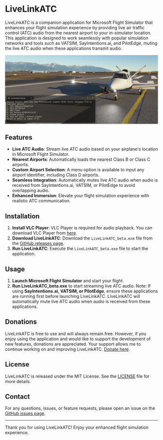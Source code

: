 # LiveLinkATC

LiveLinkATC is a companion application for Microsoft Flight Simulator that enhances your flight simulation experience by providing live air traffic control (ATC) audio from the nearest airport to your in-simulator location. This application is designed to work seamlessly with popular simulation networks and tools such as VATSIM, SayIntentions.ai, and PilotEdge, muting the live ATC audio when these applications transmit audio.

![LiveLinkATC Screenshot](screenshot.png)

## Features

- **Live ATC Audio**: Stream live ATC audio based on your airplane's location in Microsoft Flight Simulator.
- **Nearest Airports**: Automatically loads the nearest Class B or Class C airports.
- **Custom Airport Selection**: A menu option is available to input any airport identifier, including Class D airports.
- **Seamless Integration**: Automatically mutes live ATC audio when audio is received from SayIntentions.ai, VATSIM, or PilotEdge to avoid overlapping audio.
- **Enhanced Immersion**: Elevate your flight simulation experience with realistic ATC communication.

## Installation

1. **Install VLC Player**: VLC Player is required for audio playback. You can download VLC Player from [here](https://www.videolan.org/vlc/).
2. **Download LiveLinkATC**: Download the `LiveLinkATC_beta.exe` file from the [GitHub releases page](https://github.com/LiveLinkATC/LiveLinkATC/releases).
3. **Run LiveLinkATC**: Execute the `LiveLinkATC_beta.exe` file to start the application.

## Usage

1. **Launch Microsoft Flight Simulator** and start your flight.
2. **Run LiveLinkATC_beta.exe** to start streaming live ATC audio.
Note: If using **SayIntentions.ai, VATSIM, or PilotEdge**, ensure these applications are running first before launching LiveLinkATC. LiveLinkATC will automatically mute live ATC audio when audio is received from these applications.

## Donations

LiveLinkATC is free to use and will always remain free. However, if you enjoy using the application and would like to support the development of new features, donations are appreciated. Your support allows me to continue working on and improving LiveLinkATC. [Donate here](https://www.paypal.com/donate?hosted_button_id=XXXXXXX).


## License

LiveLinkATC is released under the MIT License. See the [LICENSE](LICENSE) file for more details.

## Contact

For any questions, issues, or feature requests, please open an issue on the [GitHub issues page](https://github.com/LiveLinkATC/LiveLinkATC/issues).

---

Thank you for using LiveLinkATC! Enjoy your enhanced flight simulation experience.
